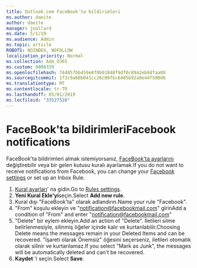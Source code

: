 ```yaml
---
title: Outlook.com FaceBook'ta bildirimleri
ms.author: daeite
author: daeite
manager: joallard
ms.date: 5/1/19
ms.audience: Admin
ms.topic: article
ROBOTS: NOINDEX, NOFOLLOW
localization_priority: Normal
ms.collection: Adm_O365
ms.custom: 9000339
ms.openlocfilehash: 744857bb459e8f0b01848f9df0c89a2eb84faa88
ms.sourcegitcommit: 1f3c9a60b041cc26c09fbc6485b92a8e44f500d6
ms.translationtype: MT
ms.contentlocale: tr-TR
ms.lasthandoff: 05/01/2019
ms.locfileid: "33527528"
---
```

# <a name="facebook-notifications"></a><span data-ttu-id="cdc23-102">FaceBook'ta bildirimleri</span><span class="sxs-lookup"><span data-stu-id="cdc23-102">Facebook notifications</span></span>

<span data-ttu-id="cdc23-103">FaceBook'ta bildirimleri almak istemiyorsanız, [FaceBook'ta ayarlarını](https://www.facebook.com/settings?tab=notifications) değiştirebilir veya bir gelen kutusu kuralı ayarlamak.</span><span class="sxs-lookup"><span data-stu-id="cdc23-103">If you do not want to receive notifications from Facebook, you can change your [Facebook settings](https://www.facebook.com/settings?tab=notifications) or set up an Inbox Rule.</span></span>

1. <span data-ttu-id="cdc23-104">[Kural ayarları](https://outlook.live.com/mail/options/mail/rules/inboxRules)' na gidin.</span><span class="sxs-lookup"><span data-stu-id="cdc23-104">Go to [Rules settings](https://outlook.live.com/mail/options/mail/rules/inboxRules).</span></span>
1. <span data-ttu-id="cdc23-105">**Yeni Kural Ekle'yi**seçin.</span><span class="sxs-lookup"><span data-stu-id="cdc23-105">Select **Add new rule**.</span></span>
1. <span data-ttu-id="cdc23-106">Kural dışı "FaceBook'ta" olarak adlandırın.</span><span class="sxs-lookup"><span data-stu-id="cdc23-106">Name your rule "Facebook".</span></span>
1. <span data-ttu-id="cdc23-107">"From" koşulu ekleyin ve "notification@facebookmail.com" girin</span><span class="sxs-lookup"><span data-stu-id="cdc23-107">Add a condition of "From" and enter "notification@facebookmail.com"</span></span>
1. <span data-ttu-id="cdc23-108">"Delete" bir eylem ekleyin.</span><span class="sxs-lookup"><span data-stu-id="cdc23-108">Add an action of "Delete".</span></span> <span data-ttu-id="cdc23-109">İletileri silme belirlenmesiyle, silinmiş öğeler içinde kalır ve kurtarılabilir.</span><span class="sxs-lookup"><span data-stu-id="cdc23-109">Choosing Delete means the messages remain in your Deleted Items and can be recovered.</span></span> <span data-ttu-id="cdc23-110">"İşareti olarak Önemsiz" öğesini seçerseniz, iletileri otomatik olarak silinir ve kurtarılamaz.</span><span class="sxs-lookup"><span data-stu-id="cdc23-110">If you select "Mark as Junk", the messages will be automatically deleted and can't be recovered.</span></span>
1. <span data-ttu-id="cdc23-111">**Kaydet** 'i seçin.</span><span class="sxs-lookup"><span data-stu-id="cdc23-111">Select **Save**.</span></span>